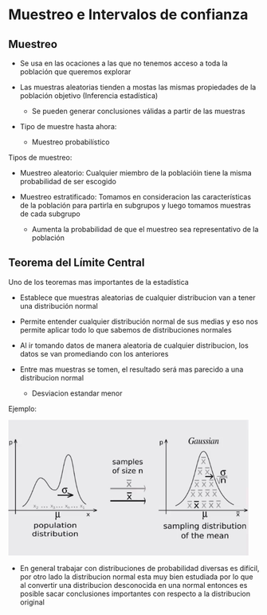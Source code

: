 # Muestreo e Intervalos de confianza

## Muestreo

- Se usa en las ocaciones a las que no tenemos acceso a toda la población que queremos explorar

- Las muestras aleatorias tienden a mostas las mismas propiedades de la población objetivo (Inferencia estadística)

  - Se pueden generar conclusiones válidas a partir de las muestras

- Tipo de muestre hasta ahora:

  - Muestreo probabilístico

Tipos de muestreo:

- Muestreo aleatorio: Cualquier miembro de la poblacióin tiene la misma probabilidad de ser escogido

- Muestreo estratificado: Tomamos en consideracion las características de la población para partirla en subgrupos y luego tomamos muestras de cada subgrupo

  - Aumenta la probabilidad de que el muestreo sea representativo de la población 


## Teorema del Límite Central

Uno de los teoremas mas importantes de la estadística

- Establece que muestras aleatorias de cualquier distribucion van a tener una distribución normal

- Permite entender cualquier distribución normal de sus medias y eso nos permite aplicar todo lo que sabemos de distribuciones normales

- Al ir tomando datos de manera aleatoria de cualquier distribucion, los datos se van promediando con los anteriores

- Entre mas muestras se tomen, el resultado será mas parecido a una distribucion normal
    - Desviacion estandar menor

Ejemplo:

![alt text](Imagenes/binomial_a_normal.png)

- En general trabajar con distribuciones de probabilidad diversas es difícil, por otro lado la distribucion normal esta muy bien estudiada por lo que al convertir una distribucion desconocida en una normal entonces es posible sacar conclusiones importantes con respecto a la distribucion original 